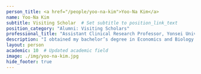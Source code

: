 ```yaml
---
person_title: <a href="/people/yoo-na-kim">Yoo-Na Kim</a>
name: Yoo-Na Kim
subtitle: Visiting Scholar  # Set subtitle to position_link_text
position_category: "Alumni: Visiting Scholars"
professional_title: "Assistant Clinical Research Professor, Yonsei University College of Medicine (2023-2024)"
description: "I obtained my bachelor’s degree in Economics and Biology from Columbia University in 2011. Following that, I pursued Medicine at Yonsei University College of Medicine, where I completed my internship and residency in Obstetrics and Gynecology at Yonsei University’s Severance Hospital in South Korea.After completing my residency, I worked as a biomedical analyst in 2020 at UCL/EUTOPS, focusing on epigenetics research using microarray data from various types of gynecological cancer samples, including cervical swabs, buccal swabs, and whole blood. Subsequently, I returned to my clinical role as a fellow in Gynecologic Oncology at Severance Hospital. During my fellowship, I actively participated in running clinical trials and analyzing genomic and transcriptomic data from gynecological cancer samples, including circulating tumor DNA samples."
layout: person
academic: 10  # Updated academic field
image: ./img/yoo-na-kim.jpg
hide_footer: true
---
```

